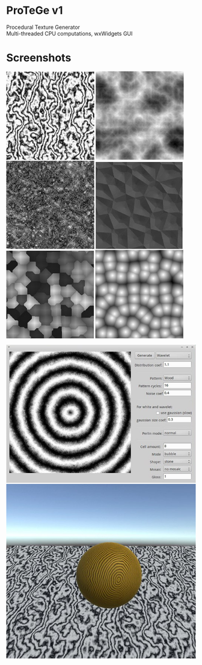# ProTeGe v1

Procedural Texture Generator\
Multi-threaded CPU computations, wxWidgets GUI

# Screenshots

![](https://raw.githubusercontent.com/KosRud/ProTeGe-v1/master/screenshots/1.jpg)
![](https://raw.githubusercontent.com/KosRud/ProTeGe-v1/master/screenshots/2.jpg)
![](https://raw.githubusercontent.com/KosRud/ProTeGe-v1/master/screenshots/3.jpg)
![](https://raw.githubusercontent.com/KosRud/ProTeGe-v1/master/screenshots/4.jpg)
![](https://raw.githubusercontent.com/KosRud/ProTeGe-v1/master/screenshots/5.jpg)
![](https://raw.githubusercontent.com/KosRud/ProTeGe-v1/master/screenshots/6.jpg)

![](https://raw.githubusercontent.com/KosRud/ProTeGe-v1/master/screenshots/8.jpg)
![](https://raw.githubusercontent.com/KosRud/ProTeGe-v1/master/screenshots/7.jpg)
